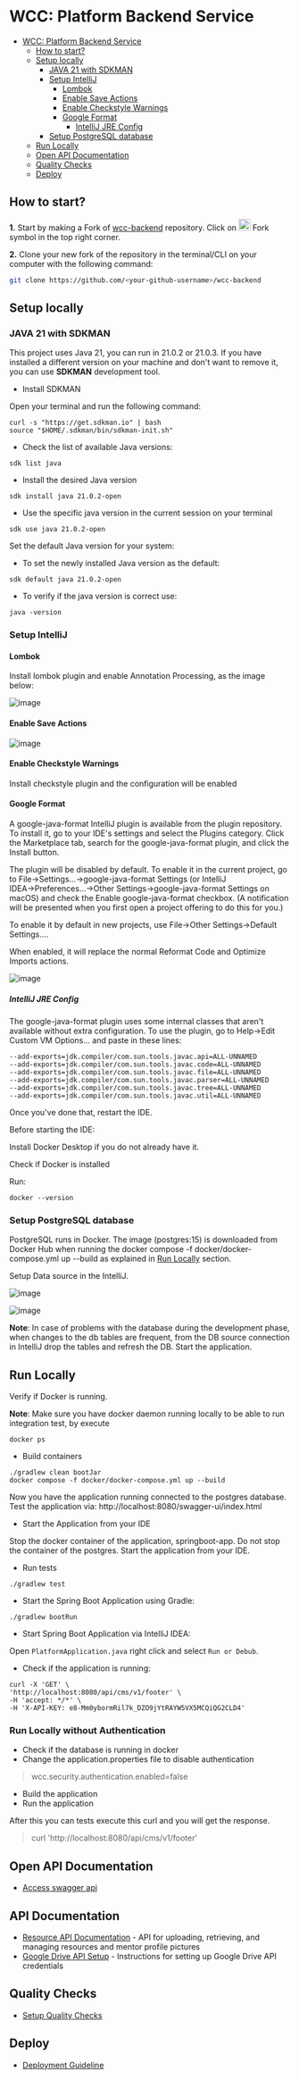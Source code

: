 # WCC: Platform Backend Service

<!-- TOC -->

* [WCC: Platform Backend Service](#wcc-platform-backend-service)
    * [How to start?](#how-to-start)
    * [Setup locally](#setup-locally)
        * [JAVA 21 with SDKMAN](#java-21-with-sdkman)
        * [Setup IntelliJ](#setup-intellij)
            * [Lombok](#lombok)
            * [Enable Save Actions](#enable-save-actions)
            * [Enable Checkstyle Warnings](#enable-checkstyle-warnings)
            * [Google Format](#google-format)
                * [IntelliJ JRE Config](#intellij-jre-config)
        * [Setup PostgreSQL database](#setup-postgresql-database)
    * [Run Locally](#run-locally)
    * [Open API Documentation](#open-api-documentation)
    * [Quality Checks](#quality-checks)
    * [Deploy](#deploy)

<!-- TOC -->

## How to start?

**1.** Start by making a Fork
of [wcc-backend](https://github.com/Women-Coding-Community/wcc-backend) repository.
Click on <a href="https://github.com/Women-Coding-Community/wcc-backend/fork">
<img src="https://i.imgur.com/G4z1kEe.png" height="21" width="21"></a>
Fork symbol in the top right corner.

**2.** Clone your new fork of the repository in the terminal/CLI on your computer with the following
command:

```bash
git clone https://github.com/<your-github-username>/wcc-backend
``` 

## Setup locally

### JAVA 21 with SDKMAN

This project uses Java 21, you can run in 21.0.2 or 21.0.3. If you have installed a different
version on your machine and don't want to remove it, you can use **SDKMAN** development tool.

* Install SDKMAN

Open your terminal and run the following command:

```shell
curl -s "https://get.sdkman.io" | bash
source "$HOME/.sdkman/bin/sdkman-init.sh"
```

* Check the list of available Java versions:

```shell
sdk list java
```

* Install the desired Java version

```shell
sdk install java 21.0.2-open 
```

* Use the specific java version in the current session on your terminal

```shell
sdk use java 21.0.2-open
```

Set the default Java version for your system:

* To set the newly installed Java version as the default:

```shell
sdk default java 21.0.2-open
```

* To verify if the java version is correct use:

```shell
java -version
```

### Setup IntelliJ

#### Lombok

Install lombok plugin and enable Annotation Processing, as the image below:

![image](docs/images/annotation-procession.png)

#### Enable Save Actions

![image](docs/images/save-actions.png)

#### Enable Checkstyle Warnings

Install checkstyle plugin and the configuration will be enabled

#### Google Format

A google-java-format IntelliJ plugin is available from the plugin repository. To install it, go to
your IDE's settings and select the Plugins category. Click the Marketplace tab, search for the
google-java-format plugin, and click the Install button.

The plugin will be disabled by default. To enable it in the current project, go to
File→Settings...→google-java-format Settings (or IntelliJ IDEA→Preferences...→Other
Settings→google-java-format Settings on macOS) and check the Enable google-java-format checkbox. (A
notification will be presented when you first open a project offering to do this for you.)

To enable it by default in new projects, use File→Other Settings→Default Settings....

When enabled, it will replace the normal Reformat Code and Optimize Imports actions.

![image](docs/images/google-format.png)

##### IntelliJ JRE Config

The google-java-format plugin uses some internal classes that aren't available without extra
configuration. To use the plugin, go to Help→Edit Custom VM Options... and paste in these lines:

```
--add-exports=jdk.compiler/com.sun.tools.javac.api=ALL-UNNAMED
--add-exports=jdk.compiler/com.sun.tools.javac.code=ALL-UNNAMED
--add-exports=jdk.compiler/com.sun.tools.javac.file=ALL-UNNAMED
--add-exports=jdk.compiler/com.sun.tools.javac.parser=ALL-UNNAMED
--add-exports=jdk.compiler/com.sun.tools.javac.tree=ALL-UNNAMED
--add-exports=jdk.compiler/com.sun.tools.javac.util=ALL-UNNAMED
```

Once you've done that, restart the IDE.

Before starting the IDE:

Install Docker Desktop if you do not already have it.

Check if Docker is installed

Run:

```shell
docker --version
```

### Setup PostgreSQL database

PostgreSQL runs in Docker. The image (postgres:15) is downloaded from Docker Hub when running
the docker compose -f docker/docker-compose.yml up --build as explained
in [Run Locally](#run-locally) section.

Setup Data source in the IntelliJ.

![image](docs/images/intelliJ-data-sources.png)

![image](docs/images/postgres-wcc-db.png)

**Note**: In case of problems with the database during the development phase,
when changes to the db tables are frequent, from the DB source connection in IntelliJ drop the
tables and refresh the DB. Start the application.

## Run Locally

Verify if Docker is running.

**Note**: Make sure you have docker daemon running locally to be able to run integration test, by
execute

``docker ps``

* Build containers

```shell
./gradlew clean bootJar
docker compose -f docker/docker-compose.yml up --build
```

Now you have the application running connected to the postgres database.
Test the application via: http://localhost:8080/swagger-ui/index.html

* Start the Application from your IDE

Stop the docker container of the application, springboot-app. Do not stop
the container of the postgres. Start the application from your IDE.

* Run tests

```shell
./gradlew test
```

* Start the Spring Boot Application using Gradle:

```shell
./gradlew bootRun
```

* Start Spring Boot Application via IntelliJ IDEA:

Open `PlatformApplication.java` right click and select `Run or Debub`.

* Check if the application is running:

```shell
curl -X 'GET' \
'http://localhost:8080/api/cms/v1/footer' \
-H 'accept: */*' \
-H 'X-API-KEY: e8-Mm0ybormRil7k_DZO9jYtRAYW5VX5MCQiQG2CLD4'
```

### Run Locally without Authentication

- Check if the database is running in docker
- Change the application.properties file to disable authentication

> wcc.security.authentication.enabled=false

- Build the application
- Run the application

After this you can tests execute this curl and you will get the response.
> curl 'http://localhost:8080/api/cms/v1/footer'

## Open API Documentation

* [Access swagger api](http://localhost:8080/swagger-ui/index.html)

## API Documentation

* [Resource API Documentation](docs/resource_api.md) - API for uploading, retrieving, and managing resources and mentor profile pictures
* [Google Drive API Setup](docs/google_drive_setup.md) - Instructions for setting up Google Drive API credentials

## Quality Checks

* [Setup Quality Checks](docs/quality_checks.md)

## Deploy

* [Deployment Guideline](docs/deployment.md)
